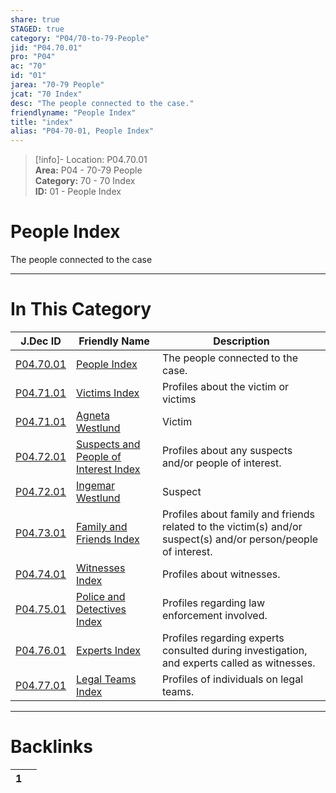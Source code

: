 ```yaml
---  
share: true  
STAGED: true  
category: "P04/70-to-79-People"  
jid: "P04.70.01"  
pro: "P04"  
ac: "70"  
id: "01"  
jarea: "70-79 People"  
jcat: "70 Index"  
desc: "The people connected to the case."  
friendlyname: "People Index"  
title: "index"  
alias: "P04-70-01, People Index"  
---  
```

>[!info]- Location: P04.70.01  
>**Area:** P04 - 70-79 People  
>**Category:** 70 - 70 Index  
>**ID:** 01 - People Index  
  
# People Index  
  
The people connected to the case  
  
  
  
---  
# In This Category  
  
| J.Dec ID                                                                                                                | Friendly Name                                                                                                                         | Description                                                                                                    |  
| ----------------------------------------------------------------------------------------------------------------------- | ------------------------------------------------------------------------------------------------------------------------------------- | -------------------------------------------------------------------------------------------------------------- |  
| [P04.70.01](index.md#)                                                  | [People Index](index.md#)                                                             | The people connected to the case.                                                                              |  
| [P04.71.01](./71-Victims/index.md#)                                       | [Victims Index](./71-Victims/index.md#)                                                 | Profiles about the victim or victims                                                                           |  
| [P04.71.01](./71-Victims/01-Agneta-Westlund.md#)                          | [Agneta Westlund](./71-Victims/01-Agneta-Westlund.md#)                                  | Victim                                                                                                         |  
| [P04.72.01](./72-Suspects-and-People-of-Interest/index.md#)               | [Suspects and People of Interest Index](./72-Suspects-and-People-of-Interest/index.md#) | Profiles about any suspects and/or people of interest.                                                         |  
| [P04.72.01](./72-Suspects-and-People-of-Interest/01-Ingemar-Westlund.md#) | [Ingemar Westlund](./72-Suspects-and-People-of-Interest/01-Ingemar-Westlund.md#)        | Suspect                                                                                                        |  
| [P04.73.01](./73-Family-and-Friends/index.md#)                            | [Family and Friends Index](./73-Family-and-Friends/index.md#)                           | Profiles about family and friends related to the victim(s) and/or suspect(s) and/or person/people of interest. |  
| [P04.74.01](./74-Witnesses/index.md#)                                     | [Witnesses Index](./74-Witnesses/index.md#)                                             | Profiles about witnesses.                                                                                      |  
| [P04.75.01](./75-Police-and-Detectives/index.md#)                         | [Police and Detectives Index](./75-Police-and-Detectives/index.md#)                     | Profiles regarding law enforcement involved.                                                                   |  
| [P04.76.01](./76-Experts/index.md#)                                       | [Experts Index](./76-Experts/index.md#)                                                 | Profiles regarding experts consulted during investigation, and experts called as witnesses.                    |  
| [P04.77.01](./77-Legal-Teams/index.md#)                                   | [Legal Teams Index](./77-Legal-Teams/index.md#)                                         | Profiles of individuals on legal teams.                                                                        |  
  
  
---  
# Backlinks  
<div><table class="dataview table-view-table"><thead class="table-view-thead"><tr class="table-view-tr-header"><th class="table-view-th"><span></span><span class="dataview small-text">1</span></th><th class="table-view-th"><span></span></th></tr></thead><tbody class="table-view-tbody"></tbody></table></div>